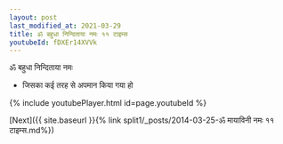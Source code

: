 ```yaml
---
layout: post
last_modified_at: 2021-03-29
title: ॐ बहुधा निन्दिताया नमः ११ टाइम्स
youtubeId: fDXEr14XVVk
---
```

 
 
 ॐ बहुधा निन्दिताया नमः  
 
 -  जिसका कई तरह से अपमान किया गया हो 
 
  
 
  
 
 
 
 
 
 


{% include youtubePlayer.html id=page.youtubeId %}
 
[Next]({{ site.baseurl }}{% link  split1/_posts/2014-03-25-ॐ मायाविनी नमः ११ टाइम्स.md%})
 
